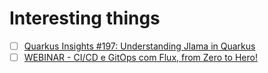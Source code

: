 # Interesting things

- [ ] [Quarkus Insights #197: Understanding Jlama in Quarkus](https://www.youtube.com/live/q3XGXQa9yZA)
- [ ] [WEBINAR - CI/CD e GitOps com Flux, from Zero to Hero!](https://youtu.be/t_GWWA8szbY?si=H6h0rmdbgBB9zRnj)
